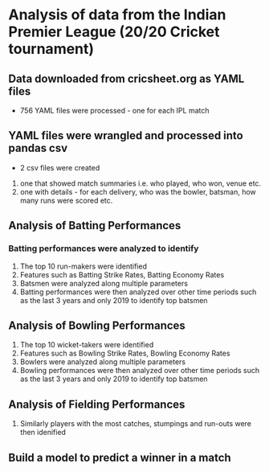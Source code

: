 # Analysis of data from the Indian Premier League (20/20 Cricket tournament)
## Data downloaded from cricsheet.org as YAML files
* 756 YAML files were processed - one for each IPL match
## YAML files were wrangled and processed into pandas csv
* 2 csv files were created
1. one that showed match summaries i.e. who played, who won, venue etc.
2. one with details - for each delivery, who was the bowler, batsman, how many runs were scored etc.
## Analysis of Batting Performances
### Batting performances were analyzed to identify
1. The top 10 run-makers were identified
2. Features such as Batting Strike Rates, Batting Economy Rates
3. Batsmen were analyzed along multiple parameters
4. Batting performances were then analyzed over other time periods such as the last 3 years and only 2019 to identify top batsmen
## Analysis of Bowling Performances
1. The top 10 wicket-takers were identified
2. Features such as Bowling Strike Rates, Bowling Economy Rates
3. Bowlers were analyzed along multiple parameters
4. Bowling performances were then analyzed over other time periods such as the last 3 years and only 2019 to identify top batsmen
## Analysis of Fielding Performances
1. Similarly players with the most catches, stumpings and run-outs were then idenified
## Build a model to predict a winner in a match
###
